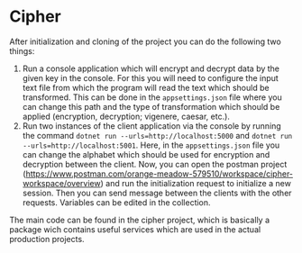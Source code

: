 # Cipher
After initialization and cloning of the project you can do the following two things:
1. Run a console application which will encrypt and decrypt data by the given key in the console. For this you will need to configure the input text file from which the program will read the text which should be transformed. This can be done in the `appsettings.json` file where you can change this path and the type of transformation which should be applied (encryption, decryption; vigenere, caesar, etc.).
2. Run two instances of the client application via the console by running the command `dotnet run --urls=http://localhost:5000` and `dotnet run --urls=http://localhost:5001`. Here, in the `appsettings.json` file you can change the alphabet which should be used for encryption and decryption between the client. Now, you can open the postman project (https://www.postman.com/orange-meadow-579510/workspace/cipher-workspace/overview) and run the initialization request to initialize a new session. Then you can send message between the clients with the other requests. Variables can be edited in the collection.

The main code can be found in the cipher project, which is basically a package wich contains useful services which are used in the actual production projects.
